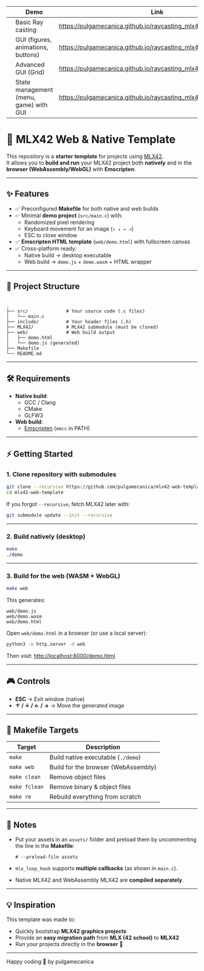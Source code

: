 | | Demo | Link | |
|-| ---- | ---- |-|
| | Basic Ray casting | https://pulgamecanica.github.io/raycasting_mlx42/web/1/demo.html | |
| | GUI (figures, animations, buttons) | https://pulgamecanica.github.io/raycasting_mlx42/web/2/demo.html | |
| | Advanced GUI (Grid) | https://pulgamecanica.github.io/raycasting_mlx42/web/3demo.html | |
| | State management (menu, game) with GUI | https://pulgamecanica.github.io/raycasting_mlx42/web/4/demo.html | |


# 🚀 MLX42 Web & Native Template

This repository is a **starter template** for projects using [MLX42](https://github.com/codam-coding-college/MLX42).  
It allows you to **build and run** your MLX42 project both **natively** and in the **browser (WebAssembly/WebGL)** with **Emscripten**.

---

## ✨ Features

- ✅ Preconfigured **Makefile** for both native and web builds  
- ✅ Minimal **demo project** (`src/main.c`) with:
  - Randomized pixel rendering  
  - Keyboard movement for an image (`↑ ↓ ← →`)  
  - ESC to close window  
- ✅ **Emscripten HTML template** (`web/demo.html`) with fullscreen canvas  
- ✅ Cross-platform ready:  
  - Native build → desktop executable  
  - Web build → `demo.js` + `demo.wasm` + HTML wrapper  

---

## 📂 Project Structure

```

.
├── src/              # Your source code (.c files)
│   └── main.c
├── include/          # Your header files (.h)
├── MLX42/            # MLX42 submodule (must be cloned)
├── web/              # Web build output
│   ├── demo.html
│   └── demo.js (generated)
├── Makefile
└── README.md

````

---

## 🛠️ Requirements

- **Native build**:
  - GCC / Clang
  - CMake
  - GLFW3
- **Web build**:
  - [Emscripten](https://emscripten.org/docs/getting_started/downloads.html) (`emcc` in PATH)

---

## ⚡ Getting Started

### 1. Clone repository with submodules
```bash
git clone --recursive https://github.com/pulgamecanica/mlx42-web-template.git
cd mlx42-web-template
````

If you forgot `--recursive`, fetch MLX42 later with:

```bash
git submodule update --init --recursive
```

---

### 2. Build natively (desktop)

```bash
make
./demo
```

---

### 3. Build for the web (WASM + WebGL)

```bash
make web
```

This generates:

```
web/demo.js
web/demo.wasm
web/demo.html
```

Open `web/demo.html` in a browser (or use a local server):

```bash
python3 -m http.server -d web
```

Then visit: [http://localhost:8000/demo.html](http://localhost:8000/demo.html)

---

## 🎮 Controls

* **ESC** → Exit window (native)
* **↑ / ↓ / ← / →** → Move the generated image

---

## 🔧 Makefile Targets

| Target        | Description                         |
| ------------- | ----------------------------------- |
| `make`        | Build native executable (`./demo`)  |
| `make web`    | Build for the browser (WebAssembly) |
| `make clean`  | Remove object files                 |
| `make fclean` | Remove binary & object files        |
| `make re`     | Rebuild everything from scratch     |

---

## 📖 Notes

* Put your assets in an `assets/` folder and preload them by uncommenting the line in the **Makefile**:

  ```make
  # --preload-file assets
  ```
* `mlx_loop_hook` supports **multiple callbacks** (as shown in `main.c`).
* Native MLX42 and WebAssembly MLX42 are **compiled separately**.

---

## 💡 Inspiration

This template was made to:

* Quickly bootstrap **MLX42 graphics projects**
* Provide an **easy migration path** from **MLX (42 school)** to **MLX42**
* Run your projects directly in the **browser** 🚀

---

Happy coding 🎉 by pulgamecanica

